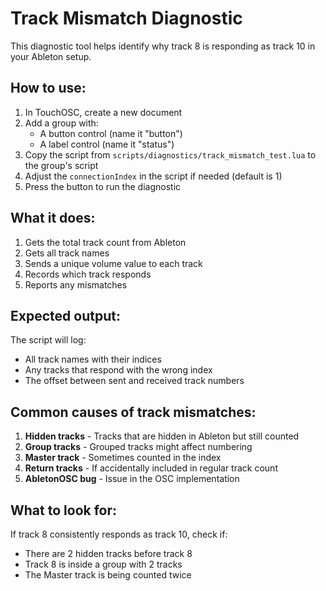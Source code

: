 # Track Mismatch Diagnostic

This diagnostic tool helps identify why track 8 is responding as track 10 in your Ableton setup.

## How to use:

1. In TouchOSC, create a new document
2. Add a group with:
   - A button control (name it "button")
   - A label control (name it "status")
3. Copy the script from `scripts/diagnostics/track_mismatch_test.lua` to the group's script
4. Adjust the `connectionIndex` in the script if needed (default is 1)
5. Press the button to run the diagnostic

## What it does:

1. Gets the total track count from Ableton
2. Gets all track names
3. Sends a unique volume value to each track
4. Records which track responds
5. Reports any mismatches

## Expected output:

The script will log:
- All track names with their indices
- Any tracks that respond with the wrong index
- The offset between sent and received track numbers

## Common causes of track mismatches:

1. **Hidden tracks** - Tracks that are hidden in Ableton but still counted
2. **Group tracks** - Grouped tracks might affect numbering
3. **Master track** - Sometimes counted in the index
4. **Return tracks** - If accidentally included in regular track count
5. **AbletonOSC bug** - Issue in the OSC implementation

## What to look for:

If track 8 consistently responds as track 10, check if:
- There are 2 hidden tracks before track 8
- Track 8 is inside a group with 2 tracks
- The Master track is being counted twice
